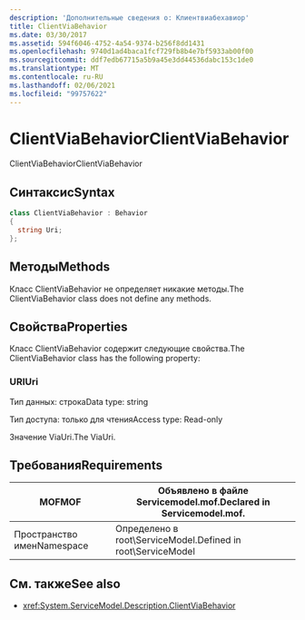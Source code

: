 ```yaml
---
description: 'Дополнительные сведения о: Клиентвиабехавиор'
title: ClientViaBehavior
ms.date: 03/30/2017
ms.assetid: 594f6046-4752-4a54-9374-b256f8dd1431
ms.openlocfilehash: 9740d1ad4baca1fcf729fb8b4e7bf5933ab00f00
ms.sourcegitcommit: ddf7edb67715a5b9a45e3dd44536dabc153c1de0
ms.translationtype: MT
ms.contentlocale: ru-RU
ms.lasthandoff: 02/06/2021
ms.locfileid: "99757622"
---
```

# <a name="clientviabehavior"></a><span data-ttu-id="6eb77-103">ClientViaBehavior</span><span class="sxs-lookup"><span data-stu-id="6eb77-103">ClientViaBehavior</span></span>

<span data-ttu-id="6eb77-104">ClientViaBehavior</span><span class="sxs-lookup"><span data-stu-id="6eb77-104">ClientViaBehavior</span></span>  
  
## <a name="syntax"></a><span data-ttu-id="6eb77-105">Синтаксис</span><span class="sxs-lookup"><span data-stu-id="6eb77-105">Syntax</span></span>  
  
```csharp
class ClientViaBehavior : Behavior  
{  
  string Uri;  
};  
```  
  
## <a name="methods"></a><span data-ttu-id="6eb77-106">Методы</span><span class="sxs-lookup"><span data-stu-id="6eb77-106">Methods</span></span>  

 <span data-ttu-id="6eb77-107">Класс ClientViaBehavior не определяет никакие методы.</span><span class="sxs-lookup"><span data-stu-id="6eb77-107">The ClientViaBehavior class does not define any methods.</span></span>  
  
## <a name="properties"></a><span data-ttu-id="6eb77-108">Свойства</span><span class="sxs-lookup"><span data-stu-id="6eb77-108">Properties</span></span>  

 <span data-ttu-id="6eb77-109">Класс ClientViaBehavior содержит следующие свойства.</span><span class="sxs-lookup"><span data-stu-id="6eb77-109">The ClientViaBehavior class has the following property:</span></span>  
  
### <a name="uri"></a><span data-ttu-id="6eb77-110">URI</span><span class="sxs-lookup"><span data-stu-id="6eb77-110">Uri</span></span>  

 <span data-ttu-id="6eb77-111">Тип данных: строка</span><span class="sxs-lookup"><span data-stu-id="6eb77-111">Data type: string</span></span>  
  
 <span data-ttu-id="6eb77-112">Тип доступа: только для чтения</span><span class="sxs-lookup"><span data-stu-id="6eb77-112">Access type: Read-only</span></span>  
  
 <span data-ttu-id="6eb77-113">Значение ViaUri.</span><span class="sxs-lookup"><span data-stu-id="6eb77-113">The ViaUri.</span></span>  
  
## <a name="requirements"></a><span data-ttu-id="6eb77-114">Требования</span><span class="sxs-lookup"><span data-stu-id="6eb77-114">Requirements</span></span>  
  
|<span data-ttu-id="6eb77-115">MOF</span><span class="sxs-lookup"><span data-stu-id="6eb77-115">MOF</span></span>|<span data-ttu-id="6eb77-116">Объявлено в файле Servicemodel.mof.</span><span class="sxs-lookup"><span data-stu-id="6eb77-116">Declared in Servicemodel.mof.</span></span>|  
|---------|-----------------------------------|  
|<span data-ttu-id="6eb77-117">Пространство имен</span><span class="sxs-lookup"><span data-stu-id="6eb77-117">Namespace</span></span>|<span data-ttu-id="6eb77-118">Определено в root\ServiceModel.</span><span class="sxs-lookup"><span data-stu-id="6eb77-118">Defined in root\ServiceModel</span></span>|  
  
## <a name="see-also"></a><span data-ttu-id="6eb77-119">См. также</span><span class="sxs-lookup"><span data-stu-id="6eb77-119">See also</span></span>

- <xref:System.ServiceModel.Description.ClientViaBehavior>
